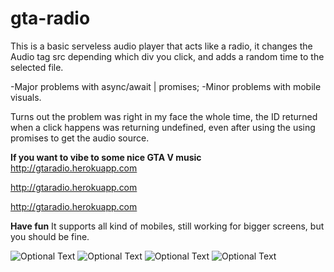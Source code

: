 # gta-radio

This is a basic serveless audio player that acts like a radio, it changes the Audio tag src depending which div you click, and adds a random time to the selected file.

-Major problems with async/await | promises;
-Minor problems with mobile visuals.

Turns out the problem was right in my face the whole time, the ID returned when a click happens was returning undefined, even after using the using promises to get the audio source.

**If you want to vibe to some nice GTA V music**
http://gtaradio.herokuapp.com

http://gtaradio.herokuapp.com

http://gtaradio.herokuapp.com


**Have fun**
It supports all kind of mobiles, still working for bigger screens, but you should be fine.

![Optional Text](https://i.imgur.com/XyklH0u.png)
![Optional Text](https://i.imgur.com/IUeDHHh.png)
![Optional Text](https://i.imgur.com/usuHq5i.png)
![Optional Text](https://i.imgur.com/qaCYLjb.png)

